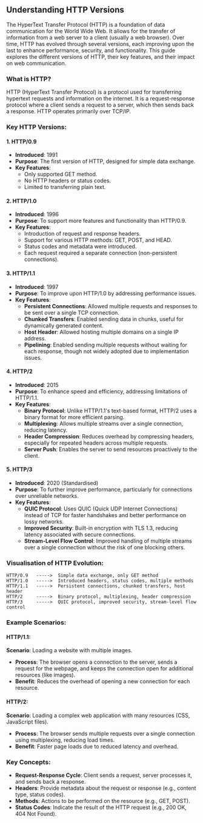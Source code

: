 ## Understanding HTTP Versions

The HyperText Transfer Protocol (HTTP) is a foundation of data communication for the World Wide Web. It allows for the transfer of information from a web server to a client (usually a web browser). Over time, HTTP has evolved through several versions, each improving upon the last to enhance performance, security, and functionality. This guide explores the different versions of HTTP, their key features, and their impact on web communication.

### What is HTTP?

HTTP (HyperText Transfer Protocol) is a protocol used for transferring hypertext requests and information on the internet. It is a request-response protocol where a client sends a request to a server, which then sends back a response. HTTP operates primarily over TCP/IP.

### Key HTTP Versions:

#### 1. HTTP/0.9

- **Introduced**: 1991
- **Purpose**: The first version of HTTP, designed for simple data exchange.
- **Key Features**:
  - Only supported GET method.
  - No HTTP headers or status codes.
  - Limited to transferring plain text.
  
#### 2. HTTP/1.0

- **Introduced**: 1996
- **Purpose**: To support more features and functionality than HTTP/0.9.
- **Key Features**:
  - Introduction of request and response headers.
  - Support for various HTTP methods: GET, POST, and HEAD.
  - Status codes and metadata were introduced.
  - Each request required a separate connection (non-persistent connections).

#### 3. HTTP/1.1

- **Introduced**: 1997
- **Purpose**: To improve upon HTTP/1.0 by addressing performance issues.
- **Key Features**:
  - **Persistent Connections**: Allowed multiple requests and responses to be sent over a single TCP connection.
  - **Chunked Transfers**: Enabled sending data in chunks, useful for dynamically generated content.
  - **Host Header**: Allowed hosting multiple domains on a single IP address.
  - **Pipelining**: Enabled sending multiple requests without waiting for each response, though not widely adopted due to implementation issues.

#### 4. HTTP/2

- **Introduced**: 2015
- **Purpose**: To enhance speed and efficiency, addressing limitations of HTTP/1.1.
- **Key Features**:
  - **Binary Protocol**: Unlike HTTP/1.1's text-based format, HTTP/2 uses a binary format for more efficient parsing.
  - **Multiplexing**: Allows multiple streams over a single connection, reducing latency.
  - **Header Compression**: Reduces overhead by compressing headers, especially for repeated headers across multiple requests.
  - **Server Push**: Enables the server to send resources proactively to the client.

#### 5. HTTP/3

- **Introduced**: 2020 (Standardised)
- **Purpose**: To further improve performance, particularly for connections over unreliable networks.
- **Key Features**:
  - **QUIC Protocol**: Uses QUIC (Quick UDP Internet Connections) instead of TCP for faster handshakes and better performance on lossy networks.
  - **Improved Security**: Built-in encryption with TLS 1.3, reducing latency associated with secure connections.
  - **Stream-Level Flow Control**: Improved handling of multiple streams over a single connection without the risk of one blocking others.

### Visualisation of HTTP Evolution:

```
HTTP/0.9   ----->  Simple data exchange, only GET method
HTTP/1.0   ----->  Introduced headers, status codes, multiple methods
HTTP/1.1   ----->  Persistent connections, chunked transfers, host header
HTTP/2     ----->  Binary protocol, multiplexing, header compression
HTTP/3     ----->  QUIC protocol, improved security, stream-level flow control
```

### Example Scenarios:

#### HTTP/1.1:

**Scenario**: Loading a website with multiple images.

- **Process**: The browser opens a connection to the server, sends a request for the webpage, and keeps the connection open for additional resources (like images).
- **Benefit**: Reduces the overhead of opening a new connection for each resource.

#### HTTP/2:

**Scenario**: Loading a complex web application with many resources (CSS, JavaScript files).

- **Process**: The browser sends multiple requests over a single connection using multiplexing, reducing load times.
- **Benefit**: Faster page loads due to reduced latency and overhead.

### Key Concepts:

- **Request-Response Cycle**: Client sends a request, server processes it, and sends back a response.
- **Headers**: Provide metadata about the request or response (e.g., content type, status codes).
- **Methods**: Actions to be performed on the resource (e.g., GET, POST).
- **Status Codes**: Indicate the result of the HTTP request (e.g., 200 OK, 404 Not Found).



